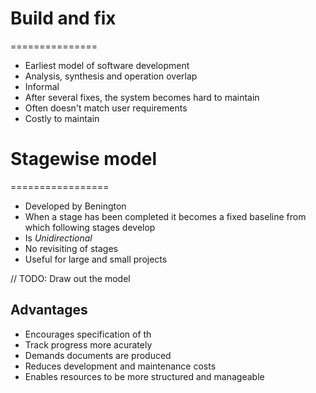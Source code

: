# Build and fix
===============

- Earliest model of software development
- Analysis, synthesis and operation overlap
- Informal
- After several fixes, the system becomes hard to maintain
- Often doesn't match user requirements
- Costly to maintain

# Stagewise model
=================

- Developed by Benington
- When a stage has been completed it becomes a fixed baseline from which following stages develop
- Is _Unidirectional_
- No revisiting of stages
- Useful for large and small projects

// TODO: Draw out the model


## Advantages 

- Encourages specification of th
- Track progress more acurately
- Demands documents are produced
- Reduces development and maintenance costs
- Enables resources to be more structured and manageable